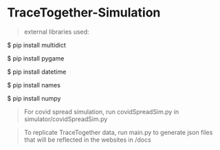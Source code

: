 # TraceTogether-Simulation

> external libraries used:

$ pip install multidict

$ pip install pygame

$ pip install datetime

$ pip install names

$ pip install numpy



> For covid spread simulation, run covidSpreadSim.py in simulator/covidSpreadSim.py

> To replicate TraceTogether data, run main.py to generate json files that will be reflected in the websites in /docs
